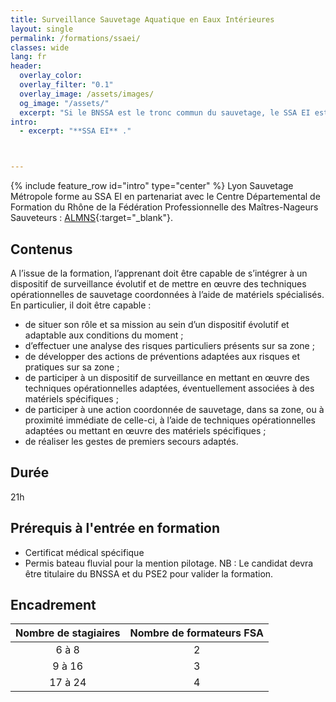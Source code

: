 ```yaml
---
title: Surveillance Sauvetage Aquatique en Eaux Intérieures
layout: single
permalink: /formations/ssaei/
classes: wide
lang: fr
header:   
  overlay_color: 
  overlay_filter: "0.1"
  overlay_image: /assets/images/
  og_image: "/assets/"
  excerpt: "Si le BNSSA est le tronc commun du sauvetage, le SSA EI est la spécialisation milieu naturel pour les sauvetages en eaux intérieures. Par ailleurs les conditions variées des lieux de pratiques et de leurs spécificités sécuritaires font de cette spécialité méconnue l'une des plus interessantes."
intro:
  - excerpt: "**SSA EI** ."



---
```

{% include feature_row id="intro" type="center" %}
Lyon Sauvetage Métropole forme au SSA EI en partenariat avec le Centre Départemental de Formation du Rhône de la Fédération Professionnelle des Maîtres-Nageurs Sauveteurs : [ALMNS](https://www.aleaumns.com/){:target="_blank"}.

## Contenus
A l’issue de la formation, l’apprenant doit être capable de s’intégrer à un dispositif de surveillance évolutif et de mettre en œuvre des techniques opérationnelles de sauvetage coordonnées à l’aide de matériels spécialisés. En particulier, il doit être capable :
- de situer son rôle et sa mission au sein d’un dispositif évolutif et adaptable aux conditions du moment ;
- d’effectuer une analyse des risques particuliers présents sur sa zone ;
- de développer des actions de préventions adaptées aux risques et pratiques sur sa zone ;
- de participer à un dispositif de surveillance en mettant en œuvre des techniques opérationnelles adaptées, éventuellement associées à des matériels spécifiques ;
- de participer à une action coordonnée de sauvetage, dans sa zone, ou à proximité immédiate de celle-ci, à l’aide de techniques opérationnelles adaptées ou mettant en œuvre des matériels spécifiques ;
- de réaliser les gestes de premiers secours adaptés.
## Durée
21h

## Prérequis à l'entrée en formation
- Certificat médical spécifique
- Permis bateau fluvial pour la mention pilotage.
NB : Le candidat devra être titulaire du BNSSA et du PSE2  pour valider la formation.

## Encadrement
| Nombre de stagiaires | Nombre de formateurs FSA |
|:--------:|:--------:|
| 6 à 8 | 2 |
| 9 à 16 | 3 |
| 17 à 24 | 4 |
